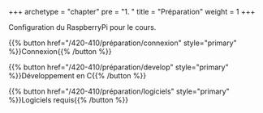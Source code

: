 +++
archetype = "chapter"
pre = "1. "
title = "Préparation"
weight = 1
+++

Configuration du RaspberryPi pour le cours.

{{% button href="/420-410/préparation/connexion" style="primary" %}}Connexion{{% /button %}}

{{% button href="/420-410/préparation/develop" style="primary" %}}Développement en C{{% /button %}}

{{% button href="/420-410/préparation/logiciels" style="primary" %}}Logiciels requis{{% /button %}}